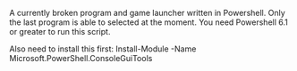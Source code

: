 A currently broken program and game launcher written in Powershell. Only the last program is able to selected at the moment. You need Powershell 6.1 or greater to run this script. 

Also need to install this first: Install-Module -Name Microsoft.PowerShell.ConsoleGuiTools
